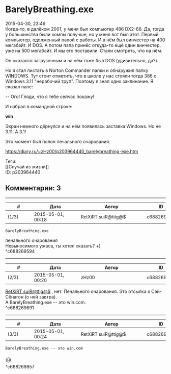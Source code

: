 BarelyBreathing.exe
===================

  
2015-04-30, 23:46  
 Когда-то, в далёком 2001, у меня был компьютер 486 DX2-66. Да, тогда у большинства были компы получше, но у меня вот был этот. Первый компьютер, одолженный папой с работы. И в нём был винчестер на 400 мегабайт. И DOS. А потом папа принёс откуда-то ещё один винчестер, уже на 500 мегабайт. И мы его поставили. Стали смотреть, что на нём.   
   
 Он оказался загрузочным и на нём тоже был DOS (удивительно, да?).   
   
 Но я стал листать в Norton Commander папки и обнаружил папку WINDOWS. Тут стоит отметить, что в школе у нас стояли тогда 386 с Windows 3.11 "нерабочий труп". Поэтому я знал одно заклинание. Я сказал папе:   
   
 -- Ого! Гляди, что я тебе сейчас покажу!   
   
 И набрал в командной строке:   
   
  **win**    
   
 Экран немного дёрнулся и на нём появилась заставка Windows. Но не 3.11. А 3.1!   
   
 Это момент был полон печального очарования.   
  
<https://diary.ru/~zHz00/p203964440_barelybreathing-exe.htm>  
  
Теги:  
[[Случай из жизни]]  
ID: p203964440  


Комментарии: 3
--------------

  


---



|         #         |              Дата              |                     Автор                     |           ID           |
| --- | --- | --- | --- |
| (1/3) | 2015-05-01, 00:18 | RetXiRT suiR@ttig@$ | c688269594 |

  
    BarelyBreathing.exe   
 печального очарования    
 Невыносимого ужаса, ты хотел сказать? +)    
 ^c688269594

---



|         #         |              Дата              |                     Автор                     |           ID           |
| --- | --- | --- | --- |
| (2/3) | 2015-05-01, 00:20 | zHz00 | c688269691 |

  
  [RetXiRT suiR@ttig@$](http://Hellspawn.diary.ru "Koneko-chan shrine")  , нет. Печального очарования. Это отсылка к Сэй-Сёнагон (о ней завтра).   
 А BarelyBreathing.exe -- это win.com.   
 ^c688269691

---



|         #         |              Дата              |                     Автор                     |           ID           |
| --- | --- | --- | --- |
| (3/3) | 2015-05-01, 00:24 | RetXiRT suiR@ttig@$ | c688269857 |

  
    BarelyBreathing.exe -- это win.com    
 ![:horror:](pics/1979527.gif)    
 ^c688269857